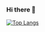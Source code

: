 ### Hi there 👋
[![Top Langs](https://github-readme-stats.vercel.app/api/top-langs/?username={musashii634}
)](https://github.com/anuraghazra/github-readme-stats)
